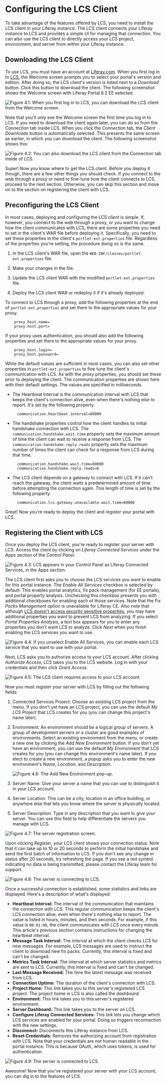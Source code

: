 # Configuring the LCS Client [](id=configuring-the-lcs-client)

To take advantage of the features offered by LCS, you need to install the LCS 
client in your Liferay instance. The LCS client connects your Liferay instance 
to LCS and provides a simple UI for managing that connection. You can also use 
the LCS client to directly access your LCS project, environment, and server from 
within your Liferay instance. 

## Downloading the LCS Client [](id=downloading-the-lcs-client)

To use LCS, you must have an account at
[Liferay.com](http://www.liferay.com/). When you first log in to 
[LCS](https://lcs.liferay.com), the Welcome screen prompts you to select your 
portal's version and edition. After doing so, the LCS client's version is listed 
next to a *Download* button. Click this button to download the client. The 
following screenshot shows the Welcome screen with Liferay Portal 6.2 EE 
selected. 

![Figure 4.1: When you first log in to LCS, you can download the LCS client from the Welcome screen.](../../images/lcs-welcome-client-download.png)

Note that you'll only see the Welcome screen the first time you log in to LCS. 
If you need to download the client again later, you can do so from the 
*Connection* tab inside LCS. When you click the *Connection* tab, the 
*Client Downloads* button is automatically selected. This presents the same 
screen as earlier, in which you can download the client. The following 
screenshot shows this: 

![Figure 4.2: You can also download the LCS client from the Connection tab inside of LCS.](../../images/lcs-client-download-connection.png)

Super! Now you know where to get the LCS client. Before you deploy it though, 
there are a few other things you should check. If you connect to the web through 
a proxy or need to fine-tune how the client connects to LCS, proceed to the next 
section. Otherwise, you can skip this section and move on to the section on 
registering the client with LCS. 

## Preconfiguring the LCS Client [](id=preconfiguring-the-lcs-client)

In most cases, deploying and configuring the LCS client is simple. If, however,
you connect to the web through a proxy, or you want to change how the client 
communicates with LCS, there are some properties you need to set in the 
client's WAR file before deploying it. Specifically, you need to set these 
properties in the client's `portlet-ext.properties` file. Regardless of the 
properties you're setting, the procedure doing so is the same.

1. In the LCS client's WAR file, open the 
   `WEB-INF/classes/portlet-ext.properties` file.
 
2. Make your changes in the file.

3. Update the LCS client WAR with the modified `portlet-ext.properties` file.
 
4. Deploy the LCS client WAR or redeploy it if it's already deployed. 

To connect to LCS through a proxy, add the following properties at the end of 
`portlet-ext.properties` and set them to the appropriate values for your proxy.
   
        proxy.host.name=
        proxy.host.port=

If your proxy uses authentication, you should also add the following properties 
and set them to the appropriate values for your proxy.
   
        proxy.host.login=
        proxy.host.password= 

While the default values are sufficient in most cases, you can also set other 
properties in `portlet-ext.properties` to fine tune the client's communication 
with LCS. As with the proxy properties, you should set these prior to deploying 
the client. The communication properties are shown here with their default 
settings. The values are specified in milliseconds. 

- The Heartbeat Interval is the communication interval with LCS that keeps the 
  client's connection alive, even when there's nothing else to report. It's set 
  by the following property.
  
        communication.heartbeat.interval=60000

- The handshake properties control how the client handles its initial handshake 
  connection with LCS. The `communication.handshake.wait.time` property sets the 
  maximum amount of time the client can wait to receive a response from LCS. The 
  `communication.handshake.reply.reads` property sets the maximum number of 
  times the client can check for a response from LCS during that time. 

        communication.handshake.wait.time=60000
        communication.handshake.reply.reads=6        

- The LCS client depends on a gateway to connect with LCS. If it can't reach the 
  gateway, the client waits a predetermined amount of time before attempting the 
  connection again. This length of time is set by the following property.
  
        communication.lcs.gateway.unavailable.wait.time=60000

Great! Now you're ready to deploy the client and register your portal with LCS.

## Registering the Client with LCS [](id=registering-the-client-with-lcs)

Once you deploy the LCS client, you're ready to register your server with LCS. 
Access the client by clicking on *Liferay Connected Services* under the *Apps* 
section of the *Control Panel*. 

![Figure 4.3: LCS appears in your Control Panel as Liferay Connected Services, in the Apps section.](../../images/lcs-post-install-01.png)

The LCS client first asks you to choose the LCS services you want to enable for 
this portal instance. The *Enable All Services* checkbox is selected by default. 
This enables portal analytics, fix pack management (for EE portals), and portal 
property analysis. Unchecking this checkbox presents you with additional 
checkboxes for enabling each of those services. Note that the *Fix Packs 
Management* option is unavailable for Liferay CE. Also note that although 
[LCS doesn't access security sensitive properties](/discover/deployment/-/knowledge_base/6-2/using-lcs#what-lcs-stores-about-your-liferay-servers), 
you may have additional properties you want to prevent LCS from analyzing. If 
you select *Portal Properties Analysis*, a text box appears for you to enter any 
properties you don't want LCS to analyze. Click *Next* when you finish enabling 
the LCS services you want to use. 

![Figure 4.4: If you unselect *Enable All Services*, you can enable each LCS service that you want to use with your portal.](../../images/lcs-enable-services.png)

Next, LCS asks you to authorize access to your LCS account. After clicking 
*Authorize Access*, LCS takes you to the LCS website. Log in with your 
credentials and then click *Grant Access*. 

![Figure 4.5: The LCS client requires access to your LCS account.](../../images/lcs-auth-access.png)

Now you must register your server with LCS by filling out the following fields:

1. Connected Services Project: Choose an existing LCS project from the menu. If 
   you don't yet have an LCS project, you can use the default *My LCS Project* 
   that LCS creates for you (you can change this project's name later). 

2. Environment: An environment should be a logical group of servers. A group of 
   development servers or a cluster are good examples of environments. Select an 
   existing environment from the menu, or create a new one by clicking the *Add 
   New Environment* button. If you don't yet have an environment, you can use 
   the default *My Environment* that LCS creates for you (you can change this 
   environment's name later). If you elect to create a new environment, a popup 
   asks you to enter the new environment's *Name*, *Location*, and 
   *Description*. 

    ![Figure 4.6: The Add New Environment pop-up.](../../images/lcs-new-environment.png)

3. Server Name: Give your server a name that you can use to distinguish it in 
   your LCS account.

4. Server Location: This can be a city, location in an office building, or 
   anywhere else that lets you know where the server is physically located.

5. Server Description: Type in any description that you want to give your 
   server. You can use this field to help differentiate the servers you manage 
   with LCS.

![Figure 4.7: The server registration screen.](../../images/lcs-register-server.png)

Upon clicking *Register*, your LCS client shows your connection status. Note 
that it can take up to 10 or 20 seconds to perform the initial handshake and 
send the first batch of information to LCS. If you don't see any change in 
status after 20 seconds, try refreshing the page. If you see a red symbol 
indicating no data is being transmitted, please contact the Liferay team for 
support. 

![Figure 4.8: The server is connecting to LCS.](../../images/lcs-server-connecting.png)

Once a successful connection is established, some statistics and links are
displayed. Here's a description of what's displayed:

- **Heartbeat Interval:** The interval of the communication that maintains the 
  connection with LCS. This regular communication keeps the client's LCS 
  connection alive, even when there's nothing else to report. The value is 
  listed in hours, minutes, and then seconds. For example, if this value is 
  `00:01:00`, the client communicates with LCS once every minute. This article's 
  previous section contains instructions for changing the heartbeat interval.
- **Message Task Interval:** The interval at which the client checks LCS for new 
  messages. For example, LCS messages are used to instruct the client to 
  download new fix packs. Currently, this interval is fixed and can't be 
  changed. 
- **Metrics Task Interval:** The interval at which server statistics and metrics 
  are sent to LCS. Currently, this interval is fixed and can't be changed. 
- **Last Message Received:** The time the latest message was received from LCS.
- **Connection Uptime:** The duration of the client's connection with LCS.
- **Project Home:** This link takes you to this server's registered LCS project. 
  The project home in LCS is also called the *dashboard*.
- **Environment:** This link takes you to this server's registered environment.
- **Server Dashboard:** This link takes you to the server on LCS.
- **Configure Liferay Connected Services:** This link lets you change which LCS 
  services are enabled for your portal. Doing so triggers reconnection with the 
  new settings. 
- **Disconnect:** Disconnects this Liferay instance from LCS.
- **Reset Credentials:** Removes the authorizing account from registration with 
  LCS. Note that your credentials are not human readable in the portal instance. 
  This is because OAuth, which uses tokens, is used for authentication. 

![Figure 4.9: The server is connected to LCS.](../../images/lcs-server-connected.png)

Awesome! Now that you've registered your server with your LCS account, you can 
dig in to the features of LCS. 
